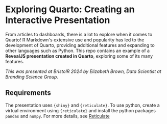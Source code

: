 # Exploring Quarto: Creating an Interactive Presentation

From articles to dashboards, there is a lot to explore when it comes to Quarto! R Markdown's extensive use and popularity has led to the development of Quarto, providing additional features and expanding to other languages such as Python. This repo contains an example of a **RevealJS presentation created in Quarto**, exploring some of its many features.

*This was presented at BristolR 2024 by Elizabeth Brown, Data Scientist at Branding Science Group.*

## Requirements

The presentation uses `{shiny}` and `{reticulate}`. To use python, create a virtual environment using `{reticulate}` and install the python packages `pandas` and `numpy`. For more details, see [Reticulate](https://rstudio.github.io/reticulate/index.html)
